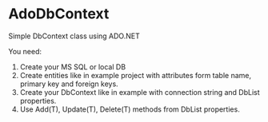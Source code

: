 # AdoDbContext
Simple DbContext class using ADO.NET

You need:
1. Create your MS SQL or local DB<br/> 
2. Create entities like in example project with attributes form table name, primary key and foreign keys.<br/>  
3. Create your DbContext like in example with connection string and DbList<T> properties.<br/> 
4. Use Add(T), Update(T), Delete(T) methods from DbList<T> properties.
